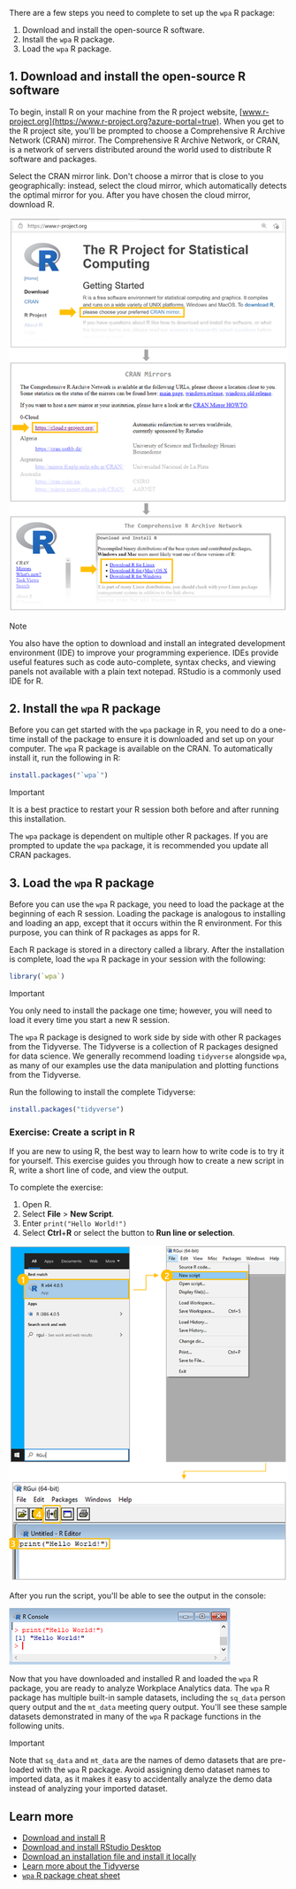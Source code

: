 There are a few steps you need to complete to set up the `wpa` R package:

1. Download and install the open-source R software.
1. Install the `wpa` R package.
1. Load the `wpa` R package.

## 1. Download and install the open-source R software

To begin, install R on your machine from the R project website, [www.r-project.org](https://www.r-project.org?azure-portal=true). When you get to the R project site, you'll be prompted to choose a Comprehensive R Archive Network (CRAN) mirror. The Comprehensive R Archive Network, or CRAN, is a network of servers distributed around the world used to distribute R software and packages.

Select the CRAN mirror link. Don't choose a mirror that is close to you geographically: instead, select the cloud mirror, which automatically detects the optimal mirror for you. After  you have chosen the cloud mirror, download R.

![Install R](../media/get-r.png)

> [!NOTE]
> You also have the option to download and install an integrated development environment (IDE) to improve your programming experience. IDEs provide useful features such as code auto-complete, syntax checks, and viewing panels not available with a plain text notepad. RStudio is a commonly used IDE for R.

## 2. Install the `wpa` R package

Before you can get started with the `wpa` package in R, you need to do a one-time install of the package to ensure it is downloaded and set up on your computer. The `wpa` R package is available on the CRAN. To automatically install it, run the following in R:

```R
install.packages("`wpa`")
```

> [!IMPORTANT]
> It is a best practice to restart your R session both before and after running this installation.

The `wpa` package is dependent on multiple other R packages. If you are prompted to update the `wpa` package, it is recommended you update all CRAN packages.

## 3. Load the `wpa` R package

Before you can use the `wpa` R package, you need to load the package at the beginning of each R session. Loading the package is analogous to installing and loading an app, except that it occurs within the R environment. For this purpose, you can think of R packages as apps for R.

Each R package is stored in a directory called a library. After the installation is complete, load the `wpa` R package in your session with the following:

```R
library(`wpa`)
```

> [!IMPORTANT]
> You only need to install the package one time; however, you will need to load it every time you start a new R session.

The `wpa` R package is designed to work side by side with other R packages from the Tidyverse. The Tidyverse is a collection of R packages designed for data science. We generally recommend loading `tidyverse` alongside `wpa`, as many of our examples use the data manipulation and plotting functions from the Tidyverse.

Run the following to install the complete Tidyverse:

```R
install.packages("tidyverse")
```

### Exercise: Create a script in R

If you are new to using R, the best way to learn how to write code is to try it for yourself. This exercise guides you through how to create a new script in R, write a short line of code, and view the output.

To complete the exercise:

1. Open R.
1. Select **File** > **New Script**.
1. Enter `print("Hello World!")`
1. Select **Ctrl**+**R** or select the button to **Run line or selection**.

![Create a script in R](../media/hello-world.png)

After you run the script, you'll be able to see the output in the console:

![Hello World output](../media/hello-world-2.png)

Now that you have downloaded and installed R and loaded the `wpa` R package, you are ready to analyze Workplace Analytics data. The `wpa` R package has multiple built-in sample datasets, including the `sq_data` person query output and the `mt_data` meeting query output. You'll see these sample datasets demonstrated in many of the `wpa` R package functions in the following units.

> [!IMPORTANT]
> Note that `sq_data` and `mt_data` are the names of demo datasets that are pre-loaded with the `wpa` R package. Avoid assigning demo dataset names to imported data, as it makes it easy to accidentally analyze the demo data instead of analyzing your imported dataset.

## Learn more

- [Download and install R](http://www.r-project.org?azure-portal=true)
- [Download and install RStudio Desktop](https://www.rstudio.com/products/rstudio/download?azure-portal=true)
- [Download an installation file and install it locally](https://github.com/microsoft/`wpa`/releases?azure-portal=true)
- [Learn more about the Tidyverse](https://www.tidyverse.org?azure-portal=true)
- [`wpa` R package cheat sheet](https://github.com/microsoft/`wpa`/blob/main/man/figures/`wpa`%20cheatsheet.pdf?azure-portal=true)
